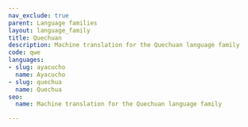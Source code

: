 ```yaml
---
nav_exclude: true
parent: Language families
layout: language_family
title: Quechuan
description: Machine translation for the Quechuan language family
code: qwe
languages:
- slug: ayacucho
  name: Ayacucho
- slug: quechua
  name: Quechua
seo:
  name: Machine translation for the Quechuan language family

---
```


